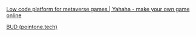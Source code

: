[Low code platform for metaverse games | Yahaha - make your own game online](https://yahaha.com/)


[BUD (pointone.tech)](https://www.pointone.tech/)

